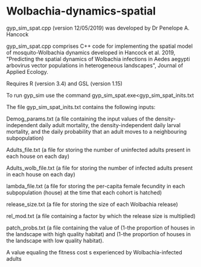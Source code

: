 # Wolbachia-dynamics-spatial
gyp_sim_spat.cpp (version 12/05/2019) was developed by Dr Penelope A. Hancock

gyp_sim_spat.cpp comprises C++ code for implementing the spatial model of mosquito-Wolbachia dynamics developed in Hancock et al. 2019, "Predicting the spatial dynamics of Wolbachia infections in Aedes aegypti arbovirus vector populations in heterogeneous landscapes", Journal of Applied Ecology.

Requires R (version 3.4) and GSL (version 1.15)

To run gyp_sim use the command gyp_sim_spat.exe<gyp_sim_spat_inits.txt

The file gyp_sim_spat_inits.txt contains the following inputs:

Demog_params.txt (a file containing the input values of the density-independent daily adult mortality, the density-independent daily larval mortality, and the daily probability that an adult moves to a neighbouring subpopulation)

Adults_file.txt (a file for storing the number of uninfected adults present in each house on each day)

Adults_wolb_file.txt (a file for storing the number of infected adults present in each house on each day)

lambda_file.txt (a file for storing the per-capita female fecundity in each subpopulation (house) at the time that each cohort is hatched)

release_size.txt (a file for storing the size of each Wolbachia release) 

rel_mod.txt (a file containing a factor by which the release size is multiplied)

patch_probs.txt (a file containing the value of (1-the proportion of houses in the landscape with high quality habitat) and (1-the proportion of houses in the landscape with low quality habitat).

A value equaling the fitness cost s experienced by Wolbachia-infected adults

